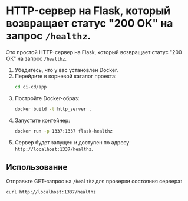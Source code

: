 # HTTP-сервер на Flask, который возвращает статус "200 OK" на запрос `/healthz`.

Это простой HTTP-сервер на Flask, который возвращает статус "200 OK" на запрос `/healthz`.

1. Убедитесь, что у вас установлен Docker.
2. Перейдите в корневой каталог проекта:
    ```bash
    cd ci-cd/app
    ```
3. Постройте Docker-образ:
    ```bash
    docker build -t http_server .
    ```
4. Запустите контейнер:
    ```bash
    docker run -p 1337:1337 flask-healthz
    ```
5. Сервер будет запущен и доступен по адресу `http://localhost:1337/healthz`.

## Использование

Отправьте GET-запрос на `/healthz` для проверки состояния сервера:
```sh
curl http://localhost:1337/healthz
